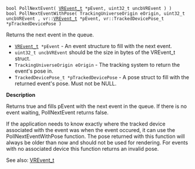 `bool PollNextEvent( `[`VREvent_t`](https://github.com/ValveSoftware/openvr/wiki/VREvent_t)` *pEvent, uint32_t uncbVREvent ) )`<br>
`bool PollNextEventWithPose( TrackingUniverseOrigin eOrigin, uint32_t uncbVREvent , vr::`[`VREvent_t`](https://github.com/ValveSoftware/openvr/wiki/VREvent_t)` *pEvent, vr::TrackedDevicePose_t *pTrackedDevicePose )`

Returns the next event in the queue.

* [`VREvent_t`](https://github.com/ValveSoftware/openvr/wiki/VREvent_t)` *pEvent` - An event structure to fill with the next event.
* `uint32_t uncbVREvent` should be the size in bytes of the VREvent_t struct.
* `TrackingUniverseOrigin eOrigin` - The tracking system to return the event's pose in.
* `TrackedDevicePose_t *pTrackedDevicePose` - A pose struct to fill with the returned event's pose. Must not be NULL.

**Description**

Returns true and fills pEvent with the next event in the queue. If there is no event waiting, PollNextEvent returns false.

If the application needs to know exactly where the tracked device associated with the event was when the event occured, it can use the PollNextEventWithPose function. The pose returned with this function will always be older than now and should not be used for rendering. For events with no associated device this function returns an invalid pose. 

See also: [VREvent_t](https://github.com/ValveSoftware/openvr/wiki/VREvent_t)
